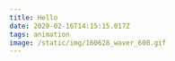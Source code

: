 ```yaml
---
title: Hello
date: 2020-02-16T14:15:15.017Z
tags: animation
image: /static/img/160628_waver_600.gif
---
```


